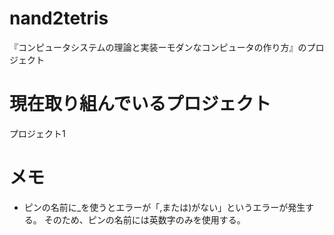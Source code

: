 # nand2tetris
『コンピュータシステムの理論と実装ーモダンなコンピュータの作り方』のプロジェクト

# 現在取り組んでいるプロジェクト
プロジェクト1

# メモ
* ピンの名前に_を使うとエラーが「,または)がない」というエラーが発生する。
そのため、ピンの名前には英数字のみを使用する。
